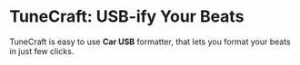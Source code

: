 # TuneCraft: USB-ify Your Beats

TuneCraft is easy to use **Car USB** formatter, that lets you format your beats in just few clicks.